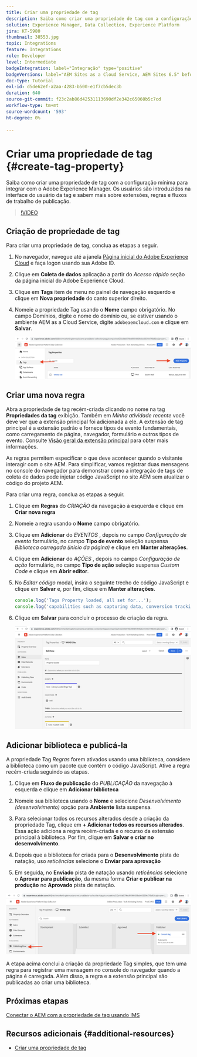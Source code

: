 ```yaml
---
title: Criar uma propriedade de tag
description: Saiba como criar uma propriedade de tag com a configuração mínima para integração com o AEM. Os usuários são introduzidos na interface do usuário da tag e sabem mais sobre extensões, regras e fluxos de trabalho de publicação.
solution: Experience Manager, Data Collection, Experience Platform
jira: KT-5980
thumbnail: 38553.jpg
topic: Integrations
feature: Integrations
role: Developer
level: Intermediate
badgeIntegration: label="Integração" type="positive"
badgeVersions: label="AEM Sites as a Cloud Service, AEM Sites 6.5" before-title="false"
doc-type: Tutorial
exl-id: d5de62ef-a2aa-4283-b500-e1f7cb5dec3b
duration: 640
source-git-commit: f23c2ab86d42531113690df2e342c65060b5c7cd
workflow-type: tm+mt
source-wordcount: '593'
ht-degree: 0%

---
```


# Criar uma propriedade de tag {#create-tag-property}

Saiba como criar uma propriedade de tag com a configuração mínima para integrar com o Adobe Experience Manager. Os usuários são introduzidos na interface do usuário da tag e sabem mais sobre extensões, regras e fluxos de trabalho de publicação.

>[!VIDEO](https://video.tv.adobe.com/v/38553?quality=12&learn=on)

## Criação de propriedade de tag

Para criar uma propriedade de tag, conclua as etapas a seguir.

1. No navegador, navegue até a janela [Página inicial do Adobe Experience Cloud](https://experience.adobe.com/) e faça logon usando sua Adobe ID.

1. Clique em **Coleta de dados** aplicação a partir do _Acesso rápido_ seção da página inicial do Adobe Experience Cloud.

1. Clique em **Tags** item de menu no painel de navegação esquerdo e clique em **Nova propriedade** do canto superior direito.

1. Nomeie a propriedade Tag usando o **Nome** campo obrigatório. No campo Domínios, digite o nome do domínio ou, se estiver usando o ambiente AEM as a Cloud Service, digite `adobeaemcloud.com` e clique em **Salvar**.

   ![Propriedades da tag](assets/tag-properties.png)

## Criar uma nova regra

Abra a propriedade de tag recém-criada clicando no nome na tag **Propriedades da tag** exibição. Também em _Minha atividade recente_ você deve ver que a extensão principal foi adicionada a ele. A extensão de tag principal é a extensão padrão e fornece tipos de evento fundamentais, como carregamento de página, navegador, formulário e outros tipos de evento. Consulte [Visão geral da extensão principal](https://experienceleague.adobe.com/docs/experience-platform/tags/extensions/client/core/overview.html) para obter mais informações.

As regras permitem especificar o que deve acontecer quando o visitante interagir com o site AEM. Para simplificar, vamos registrar duas mensagens no console do navegador para demonstrar como a integração de tags de coleta de dados pode injetar código JavaScript no site AEM sem atualizar o código do projeto AEM.

Para criar uma regra, conclua as etapas a seguir.

1. Clique em **Regras** do _CRIAÇÃO_ da navegação à esquerda e clique em **Criar nova regra**

1. Nomeie a regra usando o **Nome** campo obrigatório.

1. Clique em **Adicionar** do _EVENTOS_ , depois no campo _Configuração de evento_ formulário, no campo **Tipo de evento** seleção suspensa _Biblioteca carregada (início da página)_ e clique em **Manter alterações**.

1. Clique em **Adicionar** do _AÇÕES_ , depois no campo _Configuração de ação_ formulário, no campo **Tipo de ação** seleção suspensa _Custom Code_ e clique em **Abrir editor**.

1. No _Editar código_ modal, insira o seguinte trecho de código JavaScript e clique em **Salvar** e, por fim, clique em **Manter alterações**.

   ```javascript
   console.log('Tags Property loaded, all set for...');
   console.log('capabilities such as capturing data, conversion tracking and delivering unique and personalized experiences');
   ```

1. Clique em **Salvar** para concluir o processo de criação da regra.

   ![Nova regra](assets/new-rule.png)

## Adicionar biblioteca e publicá-la

A propriedade Tag _Regras_ forem ativados usando uma biblioteca, considere a biblioteca como um pacote que contém o código JavaScript. Ative a regra recém-criada seguindo as etapas.

1. Clique em **Fluxo de publicação** do _PUBLICAÇÃO_ da navegação à esquerda e clique em **Adicionar biblioteca**

1. Nomeie sua biblioteca usando o **Nome** e selecione _Desenvolvimento (desenvolvimento)_ opção para **Ambiente** lista suspensa.

1. Para selecionar todos os recursos alterados desde a criação da propriedade Tag, clique em **+ Adicionar todos os recursos alterados**. Essa ação adiciona a regra recém-criada e o recurso da extensão principal à biblioteca. Por fim, clique em **Salvar e criar no desenvolvimento**.

1. Depois que a biblioteca for criada para o **Desenvolvimento** pista de natação, uso _reticências_ selecione o **Enviar para aprovação**

1. Em seguida, no **Enviado** pista de natação usando _reticências_ selecione o **Aprovar para publicação**, da mesma forma **Criar e publicar na produção** no **Aprovado** pista de natação.

![Biblioteca publicada](assets/published-library.png)


A etapa acima conclui a criação da propriedade Tag simples, que tem uma regra para registrar uma mensagem no console do navegador quando a página é carregada. Além disso, a regra e a extensão principal são publicadas ao criar uma biblioteca.

## Próximas etapas

[Conectar o AEM com a propriedade de tag usando IMS](connect-aem-tag-property-using-ims.md)


## Recursos adicionais {#additional-resources}

* [Criar uma propriedade de tag](https://experienceleague.adobe.com/docs/platform-learn/implement-in-websites/configure-tags/create-a-property.html)
